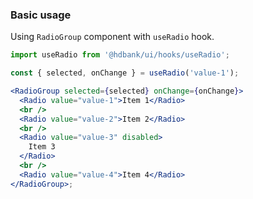 <h3>Basic usage</h3>

Using `RadioGroup` component with `useRadio` hook.

```jsx
import useRadio from '@hdbank/ui/hooks/useRadio';

const { selected, onChange } = useRadio('value-1');

<RadioGroup selected={selected} onChange={onChange}>
  <Radio value="value-1">Item 1</Radio>
  <br />
  <Radio value="value-2">Item 2</Radio>
  <br />
  <Radio value="value-3" disabled>
    Item 3
  </Radio>
  <br />
  <Radio value="value-4">Item 4</Radio>
</RadioGroup>;
```
